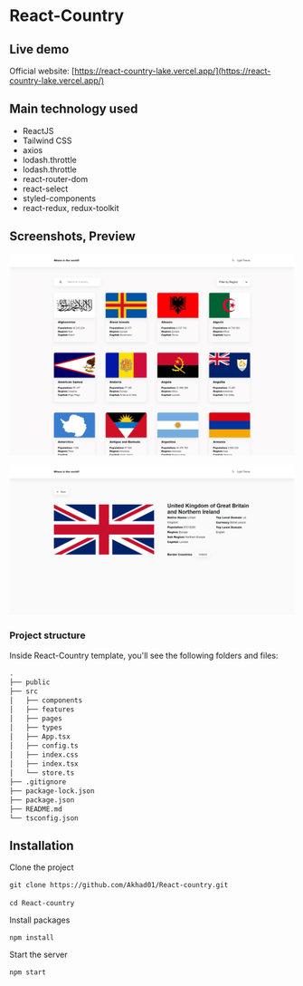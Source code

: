 # React-Country

## Live demo

Official website: [https://react-country-lake.vercel.app/](https://react-country-lake.vercel.app/)

## Main technology used

- ReactJS
- Tailwind CSS
- axios
- lodash.throttle
- lodash.throttle
- react-router-dom
- react-select
- styled-components
- react-redux, redux-toolkit

## Screenshots, Preview

![Screenshot 1](/images/Screenshot-1.jpg)

![Screenshot 2](/images/Screenshot-2.jpg)

### Project structure

Inside React-Country template, you'll see the following folders and files:

```
.
├── public
├── src
│   ├── components
│   ├── features
│   ├── pages
│   ├── types
│   ├── App.tsx
│   ├── config.ts
│   ├── index.css
│   ├── index.tsx
│   └── store.ts
├── .gitignore
├── package-lock.json
├── package.json
├── README.md
└── tsconfig.json
```

## Installation

Clone the project

```
git clone https://github.com/Akhad01/React-country.git

cd React-country
```

Install packages

```
npm install
```

Start the server

```
npm start
```
